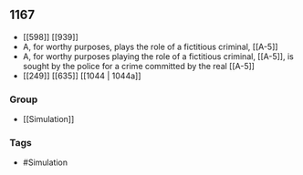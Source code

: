 ## 1167
- [[598]] [[939]] 
- A, for worthy purposes, plays the role of a fictitious criminal, [[A-5]]
- A, for worthy purposes playing the role of a fictitious criminal, [[A-5]], is sought by the police for a crime committed by the real [[A-5]]
- [[249]] [[635]] [[1044 | 1044a]] 


### Group
- [[Simulation]]

### Tags
- #Simulation

